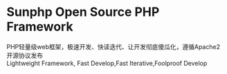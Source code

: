 Sunphp Open Source PHP Framework
======

PHP轻量级web框架，极速开发、快读迭代、让开发彻底傻瓜化，遵循Apache2开源协议发布<br />
Lightweight Framework, Fast Develop,Fast Iterative,Foolproof Develop
